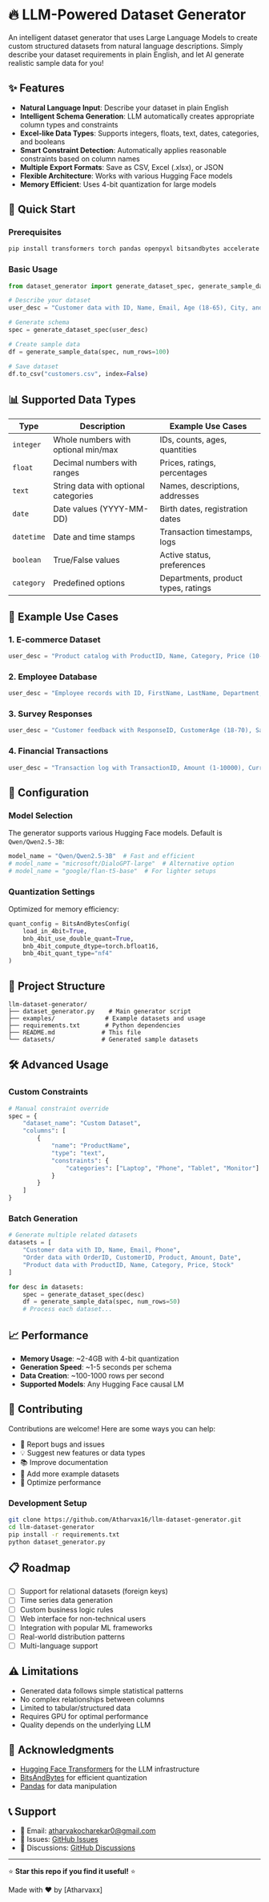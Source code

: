 # 🔥 LLM-Powered Dataset Generator

An intelligent dataset generator that uses Large Language Models to create custom structured datasets from natural language descriptions. Simply describe your dataset requirements in plain English, and let AI generate realistic sample data for you!

## ✨ Features

- **Natural Language Input**: Describe your dataset in plain English
- **Intelligent Schema Generation**: LLM automatically creates appropriate column types and constraints
- **Excel-like Data Types**: Supports integers, floats, text, dates, categories, and booleans
- **Smart Constraint Detection**: Automatically applies reasonable constraints based on column names
- **Multiple Export Formats**: Save as CSV, Excel (.xlsx), or JSON
- **Flexible Architecture**: Works with various Hugging Face models
- **Memory Efficient**: Uses 4-bit quantization for large models

## 🚀 Quick Start

### Prerequisites

```bash
pip install transformers torch pandas openpyxl bitsandbytes accelerate
```

### Basic Usage

```python
from dataset_generator import generate_dataset_spec, generate_sample_data

# Describe your dataset
user_desc = "Customer data with ID, Name, Email, Age (18-65), City, and Registration Date"

# Generate schema
spec = generate_dataset_spec(user_desc)

# Create sample data
df = generate_sample_data(spec, num_rows=100)

# Save dataset
df.to_csv("customers.csv", index=False)
```

## 📊 Supported Data Types

| Type | Description | Example Use Cases |
|------|-------------|-------------------|
| `integer` | Whole numbers with optional min/max | IDs, counts, ages, quantities |
| `float` | Decimal numbers with ranges | Prices, ratings, percentages |
| `text` | String data with optional categories | Names, descriptions, addresses |
| `date` | Date values (YYYY-MM-DD) | Birth dates, registration dates |
| `datetime` | Date and time stamps | Transaction timestamps, logs |
| `boolean` | True/False values | Active status, preferences |
| `category` | Predefined options | Departments, product types, ratings |

## 🎯 Example Use Cases

### 1. E-commerce Dataset
```python
user_desc = "Product catalog with ProductID, Name, Category, Price (10-500), Stock (0-1000), Rating (1-5), InStock (boolean)"
```

### 2. Employee Database
```python
user_desc = "Employee records with ID, FirstName, LastName, Department, Salary (30000-120000), HireDate, IsActive"
```

### 3. Survey Responses
```python
user_desc = "Customer feedback with ResponseID, CustomerAge (18-70), Satisfaction (1-5), Comments, SurveyDate"
```

### 4. Financial Transactions
```python
user_desc = "Transaction log with TransactionID, Amount (1-10000), Currency, Date, Status, PaymentMethod"
```

## 🔧 Configuration

### Model Selection
The generator supports various Hugging Face models. Default is `Qwen/Qwen2.5-3B`:

```python
model_name = "Qwen/Qwen2.5-3B"  # Fast and efficient
# model_name = "microsoft/DialoGPT-large"  # Alternative option
# model_name = "google/flan-t5-base"  # For lighter setups
```

### Quantization Settings
Optimized for memory efficiency:
```python
quant_config = BitsAndBytesConfig(
    load_in_4bit=True,
    bnb_4bit_use_double_quant=True,
    bnb_4bit_compute_dtype=torch.bfloat16,
    bnb_4bit_quant_type="nf4"
)
```

## 📁 Project Structure

```
llm-dataset-generator/
├── dataset_generator.py    # Main generator script
├── examples/              # Example datasets and usage
├── requirements.txt       # Python dependencies
├── README.md             # This file
└── datasets/             # Generated sample datasets
```

## 🛠️ Advanced Usage

### Custom Constraints
```python
# Manual constraint override
spec = {
    "dataset_name": "Custom Dataset",
    "columns": [
        {
            "name": "ProductName",
            "type": "text",
            "constraints": {
                "categories": ["Laptop", "Phone", "Tablet", "Monitor"]
            }
        }
    ]
}
```

### Batch Generation
```python
# Generate multiple related datasets
datasets = [
    "Customer data with ID, Name, Email, Phone",
    "Order data with OrderID, CustomerID, Product, Amount, Date",
    "Product data with ProductID, Name, Category, Price, Stock"
]

for desc in datasets:
    spec = generate_dataset_spec(desc)
    df = generate_sample_data(spec, num_rows=50)
    # Process each dataset...
```

## 📈 Performance

- **Memory Usage**: ~2-4GB with 4-bit quantization
- **Generation Speed**: ~1-5 seconds per schema
- **Data Creation**: ~100-1000 rows per second
- **Supported Models**: Any Hugging Face causal LM

## 🤝 Contributing

Contributions are welcome! Here are some ways you can help:

- 🐛 Report bugs and issues
- 💡 Suggest new features or data types
- 📚 Improve documentation
- 🧪 Add more example datasets
- 🔧 Optimize performance

### Development Setup
```bash
git clone https://github.com/Atharvax16/llm-dataset-generator.git
cd llm-dataset-generator
pip install -r requirements.txt
python dataset_generator.py
```

## 📋 Roadmap

- [ ] Support for relational datasets (foreign keys)
- [ ] Time series data generation
- [ ] Custom business logic rules
- [ ] Web interface for non-technical users
- [ ] Integration with popular ML frameworks
- [ ] Real-world distribution patterns
- [ ] Multi-language support

## ⚠️ Limitations

- Generated data follows simple statistical patterns
- No complex relationships between columns
- Limited to tabular/structured data
- Requires GPU for optimal performance
- Quality depends on the underlying LLM

## 🙏 Acknowledgments

- [Hugging Face Transformers](https://github.com/huggingface/transformers) for the LLM infrastructure
- [BitsAndBytes](https://github.com/TimDettmers/bitsandbytes) for efficient quantization
- [Pandas](https://pandas.pydata.org/) for data manipulation

## 📞 Support

- 📧 Email: atharvakocharekar0@gmail.com
- 🐛 Issues: [GitHub Issues](https://github.com/Atharvax16/llm-dataset-generator/issues)
- 💬 Discussions: [GitHub Discussions](https://github.com/Atharvax16/llm-dataset-generator/discussions)

---

⭐ **Star this repo if you find it useful!** ⭐

Made with ❤️ by [Atharvaxx]

